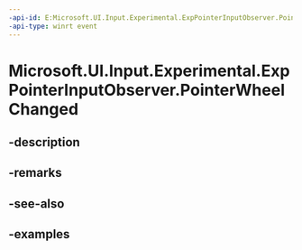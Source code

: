 ```yaml
---
-api-id: E:Microsoft.UI.Input.Experimental.ExpPointerInputObserver.PointerWheelChanged
-api-type: winrt event
---
```


# Microsoft.UI.Input.Experimental.ExpPointerInputObserver.PointerWheelChanged

<!--
public event Windows.Foundation.TypedEventHandler<Microsoft.UI.Input.Experimental.ExpPointerInputObserver,Microsoft.UI.Input.Experimental.ExpPointerEventArgs> PointerWheelChanged;
-->


## -description

## -remarks

## -see-also

## -examples



